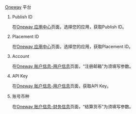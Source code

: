  [Oneway](https://developer.oneway.mobi/) 平台
1. Publish ID

    在[Oneway 应用中心](https://developer.oneway.mobi/#/app)页面，选择您的应用，获取Publish ID。

2.  Placement ID

    在[Oneway 应用中心](https://developer.oneway.mobi/#/app)页面，选择您的应用，获取Placement ID。

3. Account 

   在[Oneway 账户信息-用户信息](https://developer.oneway.mobi/#/profile?tabIdx=0)页面，“注册邮箱”为须填写参数。

4. API Key

   在[Oneway 账户信息-用户信息](https://developer.oneway.mobi/#/profile?tabIdx=0)页面，获取API Key。

5. 账号币种

   在[Oneway 账户信息-财务信息](https://developer.oneway.mobi/#/profile?tabIdx=1)页面，“结算货币”为须填写参数。

